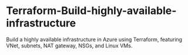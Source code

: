 # Terraform-Build-highly-available-infrastructure
Build a highly available infrastructure in Azure using Terraform, featuring VNet, subnets, NAT gateway, NSGs, and Linux VMs.
